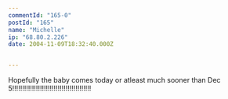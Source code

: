 ```yaml
---
commentId: "165-0"
postId: "165"
name: "Michelle"
ip: "68.80.2.226"
date: 2004-11-09T18:32:40.000Z


---
```

<p>Hopefully the baby comes today or atleast much sooner than Dec 5!!!!!!!!!!!!!!!!!!!!!!!!!!!!!!!!!!!!!!!!</p>